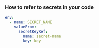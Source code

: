 ### How to refer to secrets in your code

```yaml
env: 
  - name: SECRET_NAME
    valueFrom:
      secretKeyRef:
        name: secret-name
        key: key
```